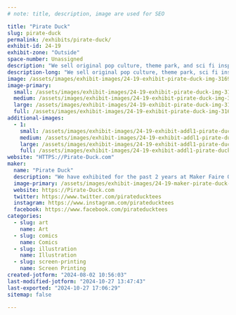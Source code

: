 ```yaml
---
# note: title, description, image are used for SEO

title: "Pirate Duck"
slug: pirate-duck
permalink: /exhibits/pirate-duck/
exhibit-id: 24-19
exhibit-zone: "Outside"
space-number: Unassigned
description: "We sell original pop culture, theme park, and sci fi inspired designs that are fun and unique."
description-long: "We sell original pop culture, theme park, sci fi inspired design. These designs are fun and unique and are sure to bring out your inner child or sense of humor. We also offer custom apparel. You can choose from ready made designs and combine them your favorite garnet color. "
image: /assets/images/exhibit-images/24-19-exhibit-pirate-duck-img-3169-large.jpeg
image-primary: 
  small: /assets/images/exhibit-images/24-19-exhibit-pirate-duck-img-3169-small.jpeg
  medium: /assets/images/exhibit-images/24-19-exhibit-pirate-duck-img-3169-medium.jpeg
  large: /assets/images/exhibit-images/24-19-exhibit-pirate-duck-img-3169-large.jpeg
  full: /assets/images/exhibit-images/24-19-exhibit-pirate-duck-img-3169-full.jpeg
additional-images: 
  - 1:
    small: /assets/images/exhibit-images/24-19-exhibit-addl1-pirate-duck-img-3166-small.jpeg
    medium: /assets/images/exhibit-images/24-19-exhibit-addl1-pirate-duck-img-3166-medium.jpeg
    large: /assets/images/exhibit-images/24-19-exhibit-addl1-pirate-duck-img-3166-large.jpeg
    full: /assets/images/exhibit-images/24-19-exhibit-addl1-pirate-duck-img-3166-full.jpeg
website: "HTTPS://Pirate-Duck.com"
maker: 
  name: "Pirate Duck"
  description: "We have exhibited for the past 2 years at Maker Faire Orlando. We sell pop culture tees as well as create your own garments for our various designs. This allows people to choose their favorite design and garment colors and combine the both together."
  image-primary: /assets/images/exhibit-images/24-19-maker-pirate-duck-b9c48436-fb94-48b5-94ee-6fb0cbaf0d97-medium.jpeg
  website: https://Pirate-Duck.com
  twitter: https://www.twitter.com/pirateducktees
  instagram: https://www.instagram.com/pirateducktees
  facebook: https://www.facebook.com/pirateducktees
categories: 
  - slug: art
    name: Art
  - slug: comics
    name: Comics
  - slug: illustration
    name: Illustration
  - slug: screen-printing
    name: Screen Printing
created-jotform: "2024-08-02 10:56:03"
last-modified-jotform: "2024-10-27 13:47:43"
last-exported: "2024-10-27 17:06:29"
sitemap: false

---
```

